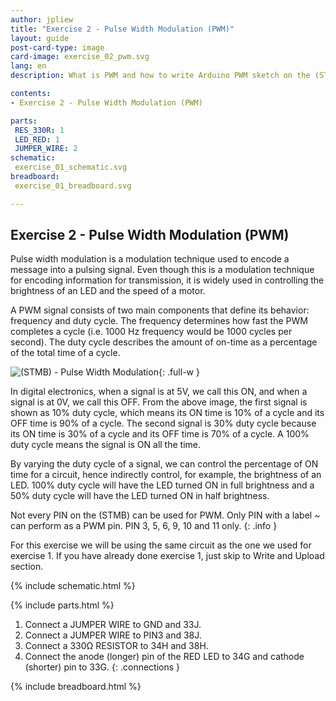 ```yaml
---
author: jpliew
title: "Exercise 2 - Pulse Width Modulation (PWM)"
layout: guide
post-card-type: image
card-image: exercise_02_pwm.svg 
lang: en
description: What is PWM and how to write Arduino PWM sketch on the (STMB). Pulse width modulation is a modulation technique used to encode a message into a pulsing signal. Even though this is a modulation technique for encoding information for transmission, it is widely used in controlling the brightness of an LED and the speed of a motor.

contents:
- Exercise 2 - Pulse Width Modulation (PWM)

parts:
 RES_330R: 1
 LED_RED: 1
 JUMPER_WIRE: 2
schematic:
 exercise_01_schematic.svg
breadboard:
 exercise_01_breadboard.svg

---
```


## Exercise 2 - Pulse Width Modulation (PWM)

Pulse width modulation is a modulation technique used to encode a message into a pulsing signal. Even though this is a modulation technique for encoding information for transmission, it is widely used in controlling the brightness of an LED and the speed of a motor.

A PWM signal consists of two main components that define its behavior: frequency and duty cycle. The frequency determines how fast the PWM completes a cycle (i.e. 1000 Hz frequency would be 1000 cycles per second). The duty cycle describes the amount of on-time as a percentage of the total time of a cycle.

![(STMB) - Pulse Width Modulation](img/exercise_02_pwm.svg){: .full-w }

In digital electronics, when a signal is at 5V, we call this ON, and when a signal is at 0V, we call this OFF. From the above image, the first signal is shown as 10% duty cycle, which means its ON time is 10% of a cycle and its OFF time is 90% of a cycle. The second signal is 30% duty cycle because its ON time is 30% of a cycle and its OFF time is 70% of a cycle. A 100% duty cycle means the signal is ON all the time.

By varying the duty cycle of a signal, we can control the percentage of ON time for a circuit, hence indirectly control, for example, the brightness of an LED. 100% duty cycle will have the LED turned ON in full brightness and a 50% duty cycle will have the LED turned ON in half brightness.

Not every PIN on the (STMB) can be used for PWM. Only PIN with a label ~ can perform as a PWM pin. PIN 3, 5, 6, 9, 10 and 11 only.
{: .info } 

For this exercise we will be using the same circuit as the one we used for exercise 1. If you have already done exercise 1, just skip to Write and Upload section. 

{% include schematic.html %}

{% include parts.html %}

1. Connect a JUMPER WIRE to GND and 33J.
2. Connect a JUMPER WIRE to PIN3 and 38J.
3. Connect a 330Ω RESISTOR to 34H and 38H.
4. Connect the anode (longer) pin of the RED LED to 34G and cathode (shorter) pin to 33G.
{: .connections }

{% include breadboard.html %}
